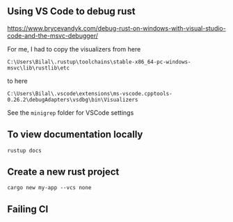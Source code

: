 ## Using VS Code to debug rust

https://www.brycevandyk.com/debug-rust-on-windows-with-visual-studio-code-and-the-msvc-debugger/


For me, I had to copy the visualizers
from here

```
C:\Users\Bilal\.rustup\toolchains\stable-x86_64-pc-windows-msvc\lib\rustlib\etc
```

to here

```
C:\Users\Bilal\.vscode\extensions\ms-vscode.cpptools-0.26.2\debugAdapters\vsdbg\bin\Visualizers
```

See the `minigrep` folder for VSCode settings

## To view documentation locally

`rustup docs`

## Create a new rust project

```
cargo new my-app --vcs none
```

## Failing CI
